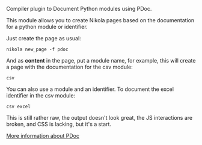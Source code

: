 Compiler plugin to Document Python modules using PDoc.

This module allows you to create Nikola pages based on the documentation for a python module or identifier.

Just create the page as usual:

```
nikola new_page -f pdoc
```

And as **content** in the page, put a module name, for example, this will create a page with the documentation for the csv module:

```
csv
```

You can also use a module and an identifier. To document the excel identifier in the csv module:

```
csv excel
```

This is still rather raw, the output doesn't look great, the JS interactions are broken, and CSS is lacking, but it's a start.

[More information about PDoc](https://github.com/mitmproxy/pdoc)



